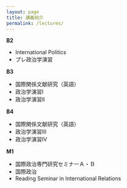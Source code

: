 ```yaml
---
layout: page
title: 講義紹介
permalink: /lectures/
---
```

**B2**
 - International Politics
 - プレ政治学演習

**B3**
 - 国際関係文献研究（英語）
 - 政治学演習Ⅰ
 - 政治学演習Ⅱ

**B4**
 - 国際関係文献研究（英語）
 - 政治学演習Ⅲ
 - 政治学演習Ⅳ

**M1**
 - 国際政治専門研究セミナーＡ・Ｂ
 - 国際政治
 - Reading Seminar in International Relations


